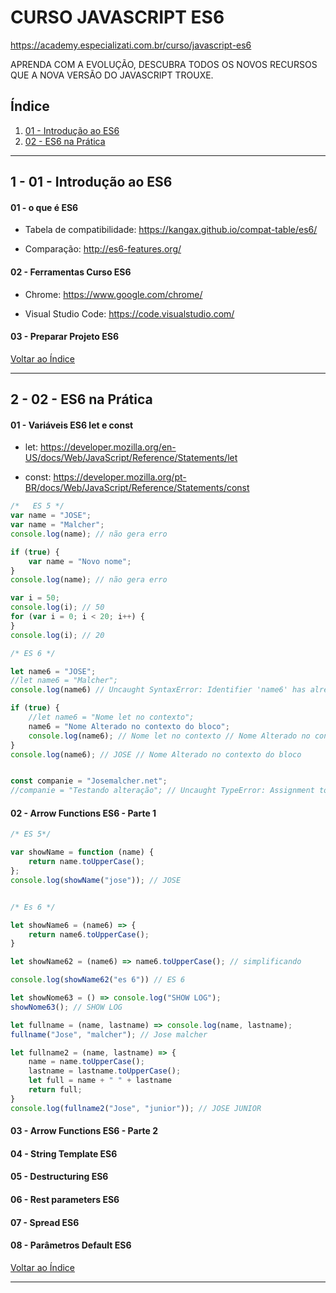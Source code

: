 
# CURSO JAVASCRIPT ES6

https://academy.especializati.com.br/curso/javascript-es6

APRENDA COM A EVOLUÇÃO, DESCUBRA TODOS OS NOVOS RECURSOS QUE A NOVA VERSÃO DO JAVASCRIPT TROUXE.

## <a name="indice">Índice</a>

1. [01 - Introdução ao ES6](#parte1)     
2. [02 - ES6 na Prática](#parte2)     
---


## <a name="parte1">1 - 01 - Introdução ao ES6</a>

#### 01 - o que é ES6

- Tabela de compatibilidade: https://kangax.github.io/compat-table/es6/

- Comparação: http://es6-features.org/

#### 02 - Ferramentas Curso ES6

- Chrome: https://www.google.com/chrome/

- Visual Studio Code: https://code.visualstudio.com/

#### 03 - Preparar Projeto ES6



[Voltar ao Índice](#indice)

---


## <a name="parte2">2 - 02 - ES6 na Prática</a>

#### 01 - Variáveis ES6 let e const

- let: https://developer.mozilla.org/en-US/docs/Web/JavaScript/Reference/Statements/let

- const: https://developer.mozilla.org/pt-BR/docs/Web/JavaScript/Reference/Statements/const

```js
/*   ES 5 */
var name = "JOSE";
var name = "Malcher";
console.log(name); // não gera erro

if (true) {
    var name = "Novo nome";
}
console.log(name); // não gera erro

var i = 50;
console.log(i); // 50
for (var i = 0; i < 20; i++) {
}
console.log(i); // 20

/* ES 6 */

let name6 = "JOSE";
//let name6 = "Malcher";
console.log(name6) // Uncaught SyntaxError: Identifier 'name6' has already been declared

if (true) {
    //let name6 = "Nome let no contexto";
    name6 = "Nome Alterado no contexto do bloco";
    console.log(name6); // Nome let no contexto // Nome Alterado no contexto do bloco
}
console.log(name6); // JOSE // Nome Alterado no contexto do bloco


const companie = "Josemalcher.net";
//companie = "Testando alteração"; // Uncaught TypeError: Assignment to constant variable.
```

#### 02 - Arrow Functions ES6 - Parte 1

```js
/* ES 5*/

var showName = function (name) {
    return name.toUpperCase();
};
console.log(showName("jose")); // JOSE


/* Es 6 */

let showName6 = (name6) => {
    return name6.toUpperCase();
}

let showName62 = (name6) => name6.toUpperCase(); // simplificando

console.log(showName62("es 6")) // ES 6

let showNome63 = () => console.log("SHOW LOG");
showNome63(); // SHOW LOG

let fullname = (name, lastname) => console.log(name, lastname);
fullname("Jose", "malcher"); // Jose malcher

let fullname2 = (name, lastname) => {
    name = name.toUpperCase();
    lastname = lastname.toUpperCase();
    let full = name + " " + lastname
    return full;
}
console.log(fullname2("Jose", "junior")); // JOSE JUNIOR

```

#### 03 - Arrow Functions ES6 - Parte 2


#### 04 - String Template ES6


#### 05 - Destructuring ES6


#### 06 - Rest parameters ES6


#### 07 - Spread ES6


#### 08 - Parâmetros Default ES6



[Voltar ao Índice](#indice)

---

